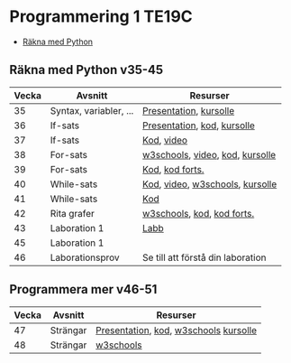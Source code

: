 # Programmering 1 TE19C

- [Räkna med Python](#räkna-med-python-v35-45)

## Räkna med Python v35-45

| Vecka | Avsnitt                | Resurser                                                     |
| ----- | ---------------------- | ------------------------------------------------------------ |
| 35    | Syntax, variabler, ... | [Presentation][l1], [kursolle][kog]                          |
| 36    | If-sats                | [Presentation][l2], [kod][if1], [kursolle][koi]              |
| 37    | If-sats                | [Kod][if2], [video][cif]                                     |
| 38    | For-sats               | [w3schools][wsf1], [video][csf], [kod][fo1], [kursolle][kof] |
| 39    | For-sats               | [Kod][fo2], [kod forts.][fo3]                                |
| 40    | While-sats             | [Kod][wh1], [video][vwh1], [w3schools][wwh], [kursolle][kof] |
| 41    | While-sats             | [Kod][wh2]                                                   |
| 42    | Rita grafer            | [w3schools][wmp], [kod][ump1], [kod forts.][ump2]            |
| 43    | Laboration 1           | [Labb][lab1]                                                 |
| 45    | Laboration 1           |                                                              |
| 46    | Laborationsprov        | Se till att förstå din laboration                            |

[kog]: https://www.kursolle.se/prrprr01/moment02.php
[koi]: https://www.kursolle.se/prrprr01/moment03.php
[kof]: https://www.kursolle.se/prrprr01/moment04.php
[l1]: https://drive.google.com/file/d/1AwGiwK_n90ywnca8YNrJlhT5SAER81KO/view?usp=sharing
[l2]: https://drive.google.com/file/d/1F_drLh19vetsnAm8oSd50zrnbBHGJTpG/view?usp=sharing
[if2]: https://github.com/NTI-Kronhus/TE19CD-PRRPRR01/blob/master/Rakna%20med%20Python/if_satser2_prov.ipynb
[if1]: https://github.com/NTI-Kronhus/TE19CD-PRRPRR01/blob/master/Rakna%20med%20Python/if_satser1.ipynb
[cif]: https://www.youtube.com/watch?v=AWek49wXGzI&t
[lab1]: https://drive.google.com/file/d/1_OSOEIbAuyW0bjhrFC0ca89D9kXn8R4B/view?usp=sharing
[wsf1]: https://www.w3schools.com/python/python_for_loops.asp
[csf]: https://www.youtube.com/watch?v=OnDr4J2UXSA
[fo1]: https://github.com/NTI-Kronhus/TE19CD-PRRPRR01/blob/master/Rakna%20med%20Python/for_satser1.ipynb
[fo2]: https://github.com/NTI-Kronhus/TE19CD-PRRPRR01/blob/master/Rakna%20med%20Python/for_satser2.ipynb
[fo3]: https://github.com/NTI-Kronhus/TE19CD-PRRPRR01/blob/master/Rakna%20med%20Python/for_satser3.ipynb
[wh1]: https://github.com/NTI-Kronhus/TE19CD-PRRPRR01/blob/master/Rakna%20med%20Python/while1.ipynb
[wh2]: https://github.com/NTI-Kronhus/TE19CD-PRRPRR01/blob/master/Rakna%20med%20Python/while2.ipynb
[vwh1]: https://www.youtube.com/watch?v=jSs58VZVLw8
[wwh]: https://www.w3schools.com/python/python_while_loops.asp
[wmp]: https://www.w3schools.com/python/matplotlib_pyplot.asp
[ump1]: https://github.com/NTI-Kronhus/TE19CD-PRRPRR01/blob/master/Rakna%20med%20Python/UsainBolt.py
[ump2]: https://github.com/NTI-Kronhus/TE19CD-PRRPRR01/blob/master/Rakna%20med%20Python/UsainBolt_vt.py

## Programmera mer v46-51

| Vecka | Avsnitt  | Resurser                                                          |
| ----- | -------- | ----------------------------------------------------------------- |
| 47    | Strängar | [Presentation][l1], [kod][kst], [w3schools][wst1] [kursolle][kog] |
| 48    | Strängar | [w3schools][wst2]                                                 |

[wst1]: https://www.w3schools.com/python/python_strings.asp
[kst]: https://github.com/NTI-Kronhus/TE19CD-PRRPRR01/blob/master/Mer%20programmering/strings_grund.ipynb
[wst2]: https://www.w3schools.com/python/python_ref_string.asp
